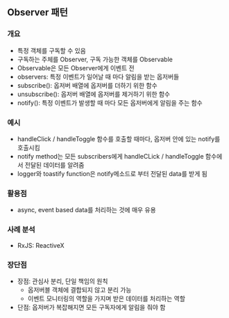## Observer 패턴
### 개요
- 특정 객체를 구독할 수 있음
- 구독하는 주체를 Observer, 구독 가능한 객체를 Observable
- Observable은 모든 Observer에게 이벤트 전
- observers: 특정 이벤트가 일어날 때 마다 알림을 받는 옵저버들 
- subscribe(): 옵저버 배열에 옵저버를 더하기 위한 함수
- unsubscribe(): 옵저버 배열에 옵저버를 제거하기 위한 함수
- notify(): 특정 이벤트가 발생할 때 마다 모든 옵저버에게 알림을 주는 함수

### 예시
- handleClick / handleToggle 함수를 호출할 때마다, 옵저버 안에 있는 notify를 호출시킴
- notify method는 모든 subscribers에게 handleCLick / handleToggle 함수에서 전달된 데이터를 알려줌
- logger와 toastify function은 notify메소드로 부터 전달된 data를 받게 됨

### 활용점
- async,  event based data를 처리하는 것에 매우 유용

### 사례 분석
- RxJS: ReactiveX

### 장단점
- 장점: 관심사 분리, 단일 책임의 원칙
  - 옵저버블 객체에 결합되지 않고 분리 가능
  - 이벤트 모니터링의 역할을 가지며 받은 데이터를 처리하는 역할
- 단점: 옵저버가 복잡해지면 모든 구독자에게 알림을 줘야 함